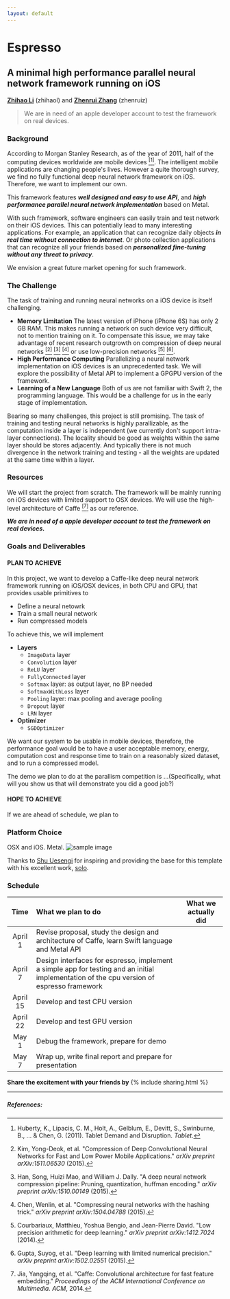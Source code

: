 ```yaml
---
layout: default
---
```


<style>
sup:before { content: "["; }
sup:after { content: "]"; }
</style>
# Espresso <i class="fa fa-coffee"></i>

## A minimal high performance parallel neural network framework running on iOS

**[Zhihao Li](http://codinfox.github.io/)** (zhihaol) and **[Zhenrui Zhang](http://jerryzh168.github.io/)** (zhenruiz)

> We are in need of an apple developer account to test the framework on real devices.


### Background

According to Morgan Stanley Research, as of the year of 2011, half of the computing devices worldwide are mobile devices [^6]. The intelligent mobile applications are changing people's lives. However a quite thorough survey, we find no fully functional deep neural network framework on iOS. Therefore, we want to implement our own.

This framework features ***well designed and easy to use API***, and ***high performance parallel neural network implementation*** based on Metal.

With such framework, software engineers can easily train and test network on their iOS devices. This can potentially lead to many interesting applications. For example, an application that can recognize daily objects ***in real time without connection to internet***. Or photo collection applications that can recognize all your friends based on ***personalized fine-tuning without any threat to privacy***.

We envision a great future market opening for such framework.

### The Challenge

The task of training and running neural networks on a iOS device is itself challenging.

* **Memory Limitation** The latest version of iPhone (iPhone 6S) has only 2 GB RAM. This makes running a network on such device very difficult, not to mention training on it. To compensate this issue, we may take advantage of recent research outgrowth on compression of deep neural networks [^1] [^2] [^3] or use low-precision networks [^4] [^5].
* **High Performance Computing** Parallelizing a neural network implementation on iOS devices is an unprecedented task. We will explore the possibility of Metal API to implement a GPGPU version of the framework.
* **Learning of a New Language** Both of us are not familiar with Swift 2, the programming language. This would be a challenge for us in the early stage of implementation.

Bearing so many challenges, this project is still promising. The task of training and testing neural networks is highly parallizable, as the computation inside a layer is independent (we currently don't support intra-layer connections). The locality should be good as weights within the same layer should be stores adjacently. And typically there is not much divergence in the network training and testing - all the weights are updated at the same time within a layer.



### Resources

We will start the project from scratch. The framework will be mainly running on iOS devices with limited support to OSX devices. We will use the high-level architecture of Caffe [^7] as our reference.

***We are in need of a apple developer account to test the framework on real devices.***

### Goals and Deliverables

#### PLAN TO ACHIEVE
In this project, we want to develop a Caffe-like deep neural network framework running on iOS/OSX devices, in both CPU and GPU, that provides usable primitives to

* Define a neural netowrk
* Train a small neural network
* Run compressed models

To achieve this, we will implement

* **Layers**
	* `ImageData` layer
	* `Convolution` layer
	* `ReLU` layer
	* `FullyConnected` layer
	* `Softmax` layer: as output layer, no BP needed
	* `SoftmaxWithLoss` layer
	* `Pooling` layer: max pooling and average pooling
	* `Dropout` layer
	* `LRN` layer
* **Optimizer**
	* `SGDOptimizer`

We want our system to be usable in mobile devices, therefore, the performance goal would be to have a user acceptable memory, energy, computation cost and response time to train on a reasonably sized dataset, and to run a compressed model.

The demo we plan to do at the parallism competition is ...(Specifically, what will you show us that will demonstrate you did a good job?)

#### HOPE TO ACHIEVE

If we are ahead of schedule, we plan to

### Platform Choice

OSX and iOS. Metal.
<img src="{{ site.baseurl }}/images/hello.svg" alt="sample image">

Thanks to [Shu Uesengi](https://github.com/chibicode) for inspiring and providing the base for this template with his excellent work, [solo](https://github.com/chibicode).

### Schedule

|   Time    | What we plan to do | What we actually did  |
|:---------:|:-------------------|:-----:|
| April 1   | Revise proposal, study the design and architecture of Caffe, learn Swift language and Metal API      |  |
| April 7   | Design interfaces for espresso, implement a simple app for testing and an initial implementation of the cpu version of espresso framework           |    |
| April 15  | Develop and test CPU version |     |
| April 22  | Develop and test GPU version |  |
| May 1     | Debug the framework, prepare for demo |   |
| May 7 	| Wrap up, write final report and prepare for presentation     |    |

**Share the excitement with your friends by**
{% include sharing.html %}

----

##### References:

[^1]: Kim, Yong-Deok, et al. "Compression of Deep Convolutional Neural Networks for Fast and Low Power Mobile Applications." *arXiv preprint arXiv:1511.06530* (2015).

[^2]: Han, Song, Huizi Mao, and William J. Dally. "A deep neural network compression pipeline: Pruning, quantization, huffman encoding." *arXiv preprint arXiv:1510.00149* (2015).

[^3]: Chen, Wenlin, et al. "Compressing neural networks with the hashing trick." *arXiv preprint arXiv:1504.04788* (2015).

[^4]: Courbariaux, Matthieu, Yoshua Bengio, and Jean-Pierre David. "Low precision arithmetic for deep learning." *arXiv preprint arXiv:1412.7024* (2014).

[^5]: Gupta, Suyog, et al. "Deep learning with limited numerical precision." *arXiv preprint arXiv:1502.02551* (2015).

[^6]: Huberty, K., Lipacis, C. M., Holt, A., Gelblum, E., Devitt, S., Swinburne, B., ... & Chen, G. (2011). Tablet Demand and Disruption. *Tablet*.

[^7]: Jia, Yangqing, et al. "Caffe: Convolutional architecture for fast feature embedding." *Proceedings of the ACM International Conference on Multimedia. ACM*, 2014.
